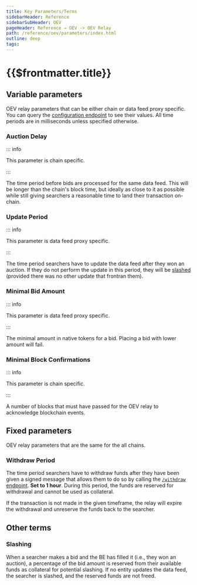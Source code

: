 ```yaml
---
title: Key Parameters/Terms
sidebarHeader: Reference
sidebarSubHeader: OEV
pageHeader: Reference → OEV -> OEV Relay
path: /reference/oev/parameters/index.html
outline: deep
tags:
---
```


<PageHeader/>

<SearchHighlight/>

# {{$frontmatter.title}}

## Variable parameters

OEV relay parameters that can be either chain or data feed proxy specific. You
can query the [configuration endpoint](../api/#configuration) to see their
values. All time periods are in milliseconds unless specified otherwise.

### Auction Delay

::: info

This parameter is chain specific.

:::

The time period before bids are processed for the same data feed. This will be
longer than the chain's block time, but ideally as close to it as possible while
still giving searchers a reasonable time to land their transaction on-chain.

### Update Period

::: info

This parameter is data feed proxy specific.

:::

The time period searchers have to update the data feed after they won an
auction. If they do not perform the update in this period, they will be
[slashed](#slashing) (provided there was no other update that frontran them).

### Minimal Bid Amount

::: info

This parameter is data feed proxy specific.

:::

The minimal amount in native tokens for a bid. Placing a bid with lower amount
will fail.

### Minimal Block Confirmations

::: info

This parameter is chain specific.

:::

A number of blocks that must have passed for the OEV relay to acknowledge
blockchain events.

<!-- Commented out as it's currently not available via the /configuration endpoint -->
<!-- ### Bid Collateral

::: info

This parameter is data feed proxy specific.

:::

The percentage of USDC collateral relative to the bid amount that needs to be
posted in PrepaymentDepositor for a bid to win an auction. Also the amount
of funds that can be slashed upon misbehavior.

### API3 Fee

::: info

This parameter is data feed proxy specific.

:::

The amount of USDC taken from the searcher's collateral upon a successful update
to compensate data providers and the DAO. Will be smaller than or equal to the
bid collateral. No fee is taken if the searcher is frontrun by another searcher
or the oracle. Represented as a percentage of the bid amount. -->

## Fixed parameters

OEV relay parameters that are the same for the all chains.

### Withdraw Period

The time period searchers have to withdraw funds after they have been given a
signed message that allows them to do so by calling the
[`/withdraw` endpoint](../api/index.md#withdraw). **Set to 1 hour**. During this
period, the funds are reserved for withdrawal and cannot be used as collateral.

If the transaction is not made in the given timeframe, the relay will expire the
withdrawal and unreserve the funds back to the searcher.

## Other terms

### Slashing

When a searcher makes a bid and the BE has filled it (i.e., they won an
auction), a percentage of the bid amount is reserved from their available funds
as collateral for potential slashing. If no entity updates the data feed, the
searcher is slashed, and the reserved funds are not freed.
